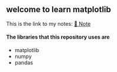 ## welcome to learn matplotlib

This is the link to my notes: <a  href="https://geode-dimple-199.notion.site/Matplotlib-62ce032827794d359088c20ddfcbc236"> 🧾 Note</a>


#### The libraries that this repository uses are
- matplotlib
- numpy
- pandas